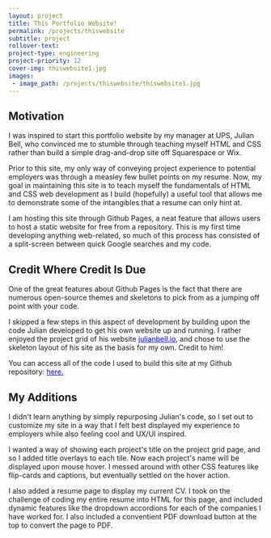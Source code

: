 ```yaml
---
layout: project
title: This Portfolio Website!
permalink: /projects/thiswebsite
subtitle: project
rollover-text:
project-type: engineering
project-priority: 12
cover-img: thiswebsite1.jpg
images:
 - image_path: /projects/thiswebsite/thiswebsite1.jpg
---
```

## Motivation
I was inspired to start this portfolio website by my manager at UPS, Julian Bell, who convinced me to stumble through teaching myself HTML and CSS rather than build a simple drag-and-drop site off Squarespace or Wix. 

Prior to this site, my only way of conveying project experience to potential employers was through a measley few bullet points on my resume. Now, my goal in maintaining this site is to teach myself the fundamentals of HTML and CSS web development as I build (hopefully) a useful tool that allows me to demonstrate some of the intangibles that a resume can only hint at. 

I am hosting this site through Github Pages, a neat feature that allows users to host a static website for free from a repository. This is my first time developing anything web-related, so much of this process has consisted of a split-screen between quick Google searches and my code.

## Credit Where Credit Is Due
One of the great features about Github Pages is the fact that there are numerous open-source themes and skeletons to pick from as a jumping off point with your code. 

I skipped a few steps in this aspect of development by building upon the code Julian developed to get his own website up and running. I rather enjoyed the project grid of his website <a href="https://julianbell.io/" style="font-decoration:underline; color:blue;">julianbell.io</a>, and chose to use the skeleton layout of his site as the basis for my own. Credit to him!

You can access all of the code I used to build this site at my Github repository: <a href="https://github.com/rmgrajewski/rmgrajewski.github.io" style="font-decoration:underline; color:blue;">here.</a>

## My Additions
I didn't learn anything by simply repurposing Julian's code, so I set out to customize my site in a way that I felt best displayed my experience to employers while also feeling cool and UX/UI inspired. 

I wanted a way of showing each project's title on the project grid page, and so I added title overlays to each tile. Now each project's name will be displayed upon mouse hover. I messed around with other CSS features like flip-cards and captions, but eventually settled on the hover action.

I also added a resume page to display my current CV. I took on the challenge of coding my entire resume into HTML for this page, and included dynamic features like the dropdown accordions for each of the companies I have worked for. I also included a conventient PDF download button at the top to convert the page to PDF.